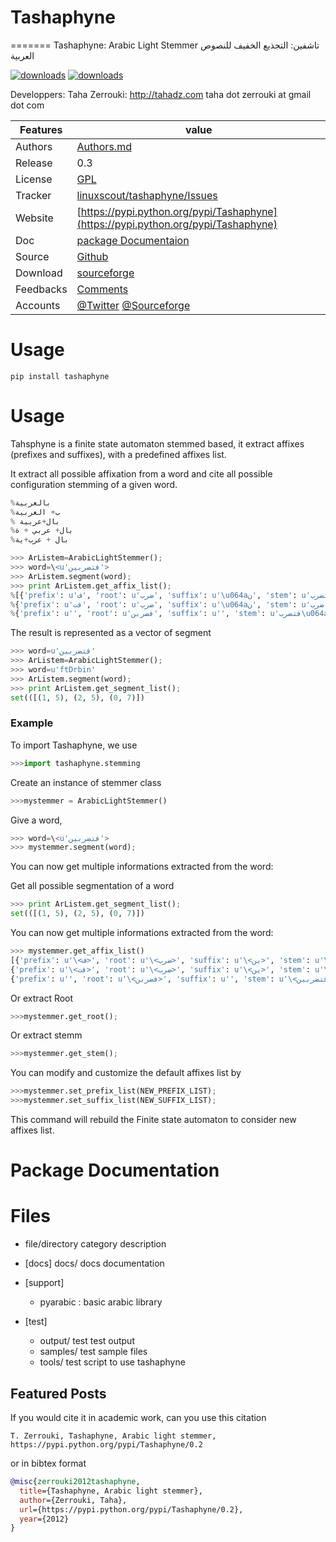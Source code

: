 # Tashaphyne
=======
Tashaphyne: Arabic Light Stemmer تاشفين: التجذيع الخفيف للنصوص العربية

[![downloads]( https://img.shields.io/pypi/dw/Tashaphyne.svg)](https://pypi.python.org/pypi/Tashaphyne)
[![downloads]( https://img.shields.io/pypi/dm/Tashaphyne.svg)](https://pypi.python.org/pypi/Tashaphyne)

  Developpers:  Taha Zerrouki: http://tahadz.com
    taha dot zerrouki at gmail dot com


Features |   value
---------|---------------------------------------------------------------------------------
Authors  | [Authors.md](https://github.com/linuxscout/tashaphyne/master/AUTHORS.md)
Release  | 0.3 
License  |[GPL](https://github.com/linuxscout/tashaphyne/master/LICENSE)
Tracker  |[linuxscout/tashaphyne/Issues](https://github.com/linuxscout/tashaphyne/issues)
Website  |[https://pypi.python.org/pypi/Tashaphyne](https://pypi.python.org/pypi/Tashaphyne)
Doc  |[package Documentaion](http://pythonhosted.org/Tashaphyne/)
Source  |[Github](http://github.com/linuxscout/tashaphyne)
Download  |[sourceforge](http://tashaphyne.sourceforge.net)
Feedbacks  |[Comments](http://tahadz.com/tashaphyne/contact)
Accounts  |[@Twitter](https://twitter.com/linuxscout)  [@Sourceforge](http://sourceforge.net/projects/tashaphyne/)


Usage
=====
```
pip install tashaphyne
```    
    
Usage
=====


Tahsphyne is a finite state automaton stemmed based, it extract affixes (prefixes and suffixes), with a predefined affixes list.

It extract all possible affixation from a word and cite all possible configuration stemming of a given word.

```python
%بالعربية 
%ب+ العربية
% بال+عربية
%بال+ عربي + ة
%بال + عرب+ية
```
```python
>>> ArListem=ArabicLightStemmer();
>>> word=\<u'فتضربين'>
>>> ArListem.segment(word);
>>> print ArListem.get_affix_list();
%[{'prefix': u'ف', 'root': u'ضرب', 'suffix': u'\u064aن', 'stem': u'تضرب'}, 
%{'prefix': u'فت', 'root': u'ضرب', 'suffix': u'\u064aن', 'stem': u'ضرب'}, 
%{'prefix': u'', 'root': u'فضربن', 'suffix': u'', 'stem': u'فتضرب\u064aن'}]
```

The result is represented as a vector of segment

```python
>>> word=u'فتضربين'
>>> ArListem=ArabicLightStemmer();
>>> word=u'ftDrbin'
>>> ArListem.segment(word);
>>> print ArListem.get_segment_list();
set(([(1, 5), (2, 5), (0, 7)])
```


### Example 

To import Tashaphyne, we use
```python
>>>import tashaphyne.stemming 
```
Create an instance of stemmer class
```python
>>>mystemmer = ArabicLightStemmer() 
``` 

Give a word,
```python
>>> word=\<u'فتضربين'>
>>> mystemmer.segment(word);
```

You can now get multiple informations extracted from the word:
 
Get all possible segmentation of a word
```python
>>> print ArListem.get_segment_list();
set(([(1, 5), (2, 5), (0, 7)])
```
You can now get multiple informations extracted from the word:

```python
>>> mystemmer.get_affix_list()
[{'prefix': u'\<ف>', 'root': u'\<ضرب>', 'suffix': u'\<ين>', 'stem': u'\<تضرب>'}, 
{'prefix': u'\<فت>', 'root': u'\<ضرب>', 'suffix': u'\<ين>', 'stem': u'\<ضرب>'}, 
{'prefix': u'', 'root': u'\<فضربن>', 'suffix': u'', 'stem': u'\<فتضربين>'}]
```
Or extract Root
```python
>>>mystemmer.get_root(); 
```

Or extract stemm
```python
>>>mystemmer.get_stem(); 
```

You can modify and customize  the default affixes list by

```python
>>>mystemmer.set_prefix_list(NEW_PREFIX_LIST); 
>>>mystemmer.set_suffix_list(NEW_SUFFIX_LIST); 
```
This command will rebuild the Finite state automaton to consider new affixes list.

Package Documentation
=====

Files
=====
* file/directory    category    description 

* [docs]
    docs/   docs    documentation

* [support]
    - pyarabic  : basic arabic library

* [test]
    - output/   test    test output
    - samples/  test    sample files
    - tools/    test    script to use tashaphyne


## Featured Posts
If you would cite it in academic work, can you use this citation
```
T. Zerrouki‏, Tashaphyne, Arabic light stemmer‏,  https://pypi.python.org/pypi/Tashaphyne/0.2
```
or in bibtex format
```bibtex
@misc{zerrouki2012tashaphyne,
  title={Tashaphyne, Arabic light stemmer},
  author={Zerrouki, Taha},
  url={https://pypi.python.org/pypi/Tashaphyne/0.2},
  year={2012}
}
```
